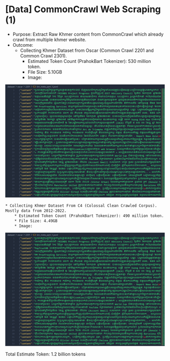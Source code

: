 # [Data] CommonCrawl Web Scraping (1)

* Purpose: Extract Raw Khmer content from CommonCrawl which already crawl from multiple khmer website.
* Outcome: 
    * Collecting Khmer Dataset from Oscar (Common Crawl 2201 and Common Crawl 2301).
        * Estimated Token Count (PrahokBart Tokenizer): 530 million token. 
        * File Size: 5.10GB
        * Image: 

![Image](../images/data/18.png)
 
    * Collecting Khmer Dataset From C4 (Colossal Clean Crawled Corpus). Mostly data from 2012-2022.
        * Estimated Token Count (PrahokBart Tokenizer): 490 million token. 
        * File Size: 4.49GB
        * Image: 

![Image](../images/data/19.png)

Total Estimate Token: 1.2 billion tokens
